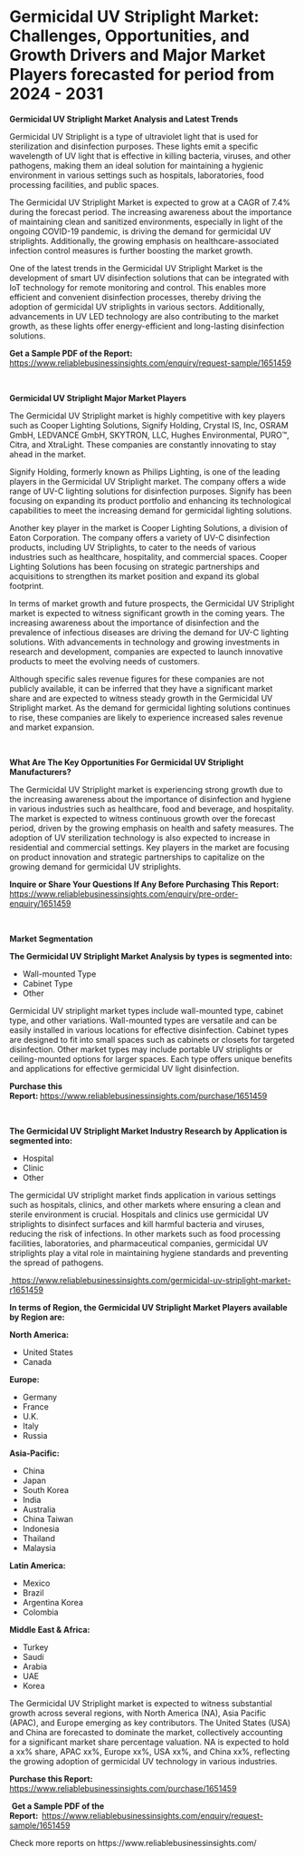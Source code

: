 <p><h1>Germicidal UV Striplight Market: Challenges, Opportunities, and Growth Drivers and Major Market Players forecasted for period from 2024 - 2031</h1></p><p><strong>Germicidal UV Striplight Market Analysis and Latest Trends</strong></p>
<p><p>Germicidal UV Striplight is a type of ultraviolet light that is used for sterilization and disinfection purposes. These lights emit a specific wavelength of UV light that is effective in killing bacteria, viruses, and other pathogens, making them an ideal solution for maintaining a hygienic environment in various settings such as hospitals, laboratories, food processing facilities, and public spaces.</p><p>The Germicidal UV Striplight Market is expected to grow at a CAGR of 7.4% during the forecast period. The increasing awareness about the importance of maintaining clean and sanitized environments, especially in light of the ongoing COVID-19 pandemic, is driving the demand for germicidal UV striplights. Additionally, the growing emphasis on healthcare-associated infection control measures is further boosting the market growth.</p><p>One of the latest trends in the Germicidal UV Striplight Market is the development of smart UV disinfection solutions that can be integrated with IoT technology for remote monitoring and control. This enables more efficient and convenient disinfection processes, thereby driving the adoption of germicidal UV striplights in various sectors. Additionally, advancements in UV LED technology are also contributing to the market growth, as these lights offer energy-efficient and long-lasting disinfection solutions.</p></p>
<p><strong>Get a Sample PDF of the Report:&nbsp;</strong> <a href="https://www.reliablebusinessinsights.com/enquiry/request-sample/1651459">https://www.reliablebusinessinsights.com/enquiry/request-sample/1651459</a></p>
<p>&nbsp;</p>
<p><strong>Germicidal UV Striplight Major Market Players</strong></p>
<p><p>The Germicidal UV Striplight market is highly competitive with key players such as Cooper Lighting Solutions, Signify Holding, Crystal IS, Inc, OSRAM GmbH, LEDVANCE GmbH, SKYTRON, LLC, Hughes Environmental, PURO™, Citra, and XtraLight. These companies are constantly innovating to stay ahead in the market.</p><p>Signify Holding, formerly known as Philips Lighting, is one of the leading players in the Germicidal UV Striplight market. The company offers a wide range of UV-C lighting solutions for disinfection purposes. Signify has been focusing on expanding its product portfolio and enhancing its technological capabilities to meet the increasing demand for germicidal lighting solutions.</p><p>Another key player in the market is Cooper Lighting Solutions, a division of Eaton Corporation. The company offers a variety of UV-C disinfection products, including UV Striplights, to cater to the needs of various industries such as healthcare, hospitality, and commercial spaces. Cooper Lighting Solutions has been focusing on strategic partnerships and acquisitions to strengthen its market position and expand its global footprint.</p><p>In terms of market growth and future prospects, the Germicidal UV Striplight market is expected to witness significant growth in the coming years. The increasing awareness about the importance of disinfection and the prevalence of infectious diseases are driving the demand for UV-C lighting solutions. With advancements in technology and growing investments in research and development, companies are expected to launch innovative products to meet the evolving needs of customers.</p><p>Although specific sales revenue figures for these companies are not publicly available, it can be inferred that they have a significant market share and are expected to witness steady growth in the Germicidal UV Striplight market. As the demand for germicidal lighting solutions continues to rise, these companies are likely to experience increased sales revenue and market expansion.</p></p>
<p>&nbsp;</p>
<p><strong>What Are The Key Opportunities For Germicidal UV Striplight Manufacturers?</strong></p>
<p><p>The Germicidal UV Striplight market is experiencing strong growth due to the increasing awareness about the importance of disinfection and hygiene in various industries such as healthcare, food and beverage, and hospitality. The market is expected to witness continuous growth over the forecast period, driven by the growing emphasis on health and safety measures. The adoption of UV sterilization technology is also expected to increase in residential and commercial settings. Key players in the market are focusing on product innovation and strategic partnerships to capitalize on the growing demand for germicidal UV striplights.</p></p>
<p><strong>Inquire or Share Your Questions If Any Before Purchasing This Report:</strong> <a href="https://www.reliablebusinessinsights.com/enquiry/pre-order-enquiry/1651459">https://www.reliablebusinessinsights.com/enquiry/pre-order-enquiry/1651459</a></p>
<p>&nbsp;</p>
<p><strong>Market Segmentation</strong></p>
<p><strong>The Germicidal UV Striplight Market Analysis by types is segmented into:</strong></p>
<p><ul><li>Wall-mounted Type</li><li>Cabinet Type</li><li>Other</li></ul></p>
<p><p>Germicidal UV striplight market types include wall-mounted type, cabinet type, and other variations. Wall-mounted types are versatile and can be easily installed in various locations for effective disinfection. Cabinet types are designed to fit into small spaces such as cabinets or closets for targeted disinfection. Other market types may include portable UV striplights or ceiling-mounted options for larger spaces. Each type offers unique benefits and applications for effective germicidal UV light disinfection.</p></p>
<p><strong>Purchase this Report:&nbsp;</strong><a href="https://www.reliablebusinessinsights.com/purchase/1651459">https://www.reliablebusinessinsights.com/purchase/1651459</a></p>
<p>&nbsp;</p>
<p><strong>The Germicidal UV Striplight Market Industry Research by Application is segmented into:</strong></p>
<p><ul><li>Hospital</li><li>Clinic</li><li>Other</li></ul></p>
<p><p>The germicidal UV striplight market finds application in various settings such as hospitals, clinics, and other markets where ensuring a clean and sterile environment is crucial. Hospitals and clinics use germicidal UV striplights to disinfect surfaces and kill harmful bacteria and viruses, reducing the risk of infections. In other markets such as food processing facilities, laboratories, and pharmaceutical companies, germicidal UV striplights play a vital role in maintaining hygiene standards and preventing the spread of pathogens.</p></p>
<p><a href="https://www.reliablebusinessinsights.com/germicidal-uv-striplight-market-r1651459">&nbsp;https://www.reliablebusinessinsights.com/germicidal-uv-striplight-market-r1651459</a></p>
<p><strong>In terms of Region, the Germicidal UV Striplight Market Players available by Region are:</strong></p>
<p>
    <p> <strong> North America: </strong>
        <ul>
            <li>United States</li>
            <li>Canada</li>
        </ul>
        </p> 
    <p> <strong> Europe: </strong>
        <ul>
            <li>Germany</li>
            <li>France</li>
            <li>U.K.</li>
            <li>Italy</li>
            <li>Russia</li>
        </ul>
        </p> 
    <p> <strong> Asia-Pacific: </strong>
        <ul>
            <li>China</li>
            <li>Japan</li>
            <li>South Korea</li>
            <li>India</li>
            <li>Australia</li>
            <li>China Taiwan</li>
            <li>Indonesia</li>
            <li>Thailand</li>
            <li>Malaysia</li>
        </ul>
        </p> 
    <p> <strong> Latin America: </strong>
        <ul>
            <li>Mexico</li>
            <li>Brazil</li>
            <li>Argentina Korea</li>
            <li>Colombia</li>
        </ul>
        </p> 
    <p> <strong> Middle East & Africa: </strong>
        <ul>
            <li>Turkey</li>
            <li>Saudi</li>
            <li>Arabia</li>
            <li>UAE</li>
            <li>Korea</li>
        </ul>
    </p>
    </p>
<p><p>The Germicidal UV Striplight market is expected to witness substantial growth across several regions, with North America (NA), Asia Pacific (APAC), and Europe emerging as key contributors. The United States (USA) and China are forecasted to dominate the market, collectively accounting for a significant market share percentage valuation. NA is expected to hold a xx% share, APAC xx%, Europe xx%, USA xx%, and China xx%, reflecting the growing adoption of germicidal UV technology in various industries.</p></p>
<p><strong>Purchase this Report: </strong><a href="https://www.reliablebusinessinsights.com/purchase/1651459">https://www.reliablebusinessinsights.com/purchase/1651459</a></p>
<p>&nbsp;<strong>Get a Sample PDF of the Report:&nbsp;&nbsp;</strong><a href="https://www.reliablebusinessinsights.com/enquiry/request-sample/1651459">https://www.reliablebusinessinsights.com/enquiry/request-sample/1651459</a></p>
<p><strong></strong></p>
<p>Check more reports on https://www.reliablebusinessinsights.com/</p>